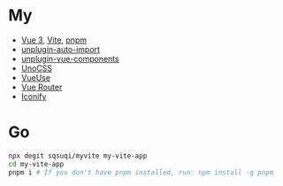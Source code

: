 # My
- [Vue 3](https://github.com/vuejs/core), [Vite](https://github.com/vitejs/vite), [pnpm](https://pnpm.io/)
- [unplugin-auto-import](https://github.com/antfu/unplugin-auto-import)
- [unplugin-vue-components](https://github.com/antfu/unplugin-vue-components)
- [UnoCSS](https://github.com/unocss/unocss)
- [VueUse](https://github.com/antfu/vueuse)
- [Vue Router](https://github.com/vuejs/vue-router)
- [Iconify](https://iconify.design)

# Go
```bash
npx degit sqsuqi/myvite my-vite-app
cd my-vite-app
pnpm i # If you don't have pnpm installed, run: npm install -g pnpm
```

